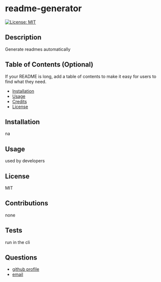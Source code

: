 # readme-generator
[![License: MIT](https://img.shields.io/badge/License-MIT-yellow.svg)](https://opensource.org/licenses/MIT)
## Description

Generate readmes automatically

## Table of Contents (Optional)

If your README is long, add a table of contents to make it easy for users to find what they need.

- [Installation](#installation)
- [Usage](#usage)
- [Credits](#credits)
- [License](#license)

## Installation

na
## Usage

used by developers

## License

MIT

## Contributions

none

## Tests

run in the cli

## Questions
<ul>
<li> <a href = "https://github.com/CatCorbin">github profile</a>
</li>
<li> <a href = "mailto:catcorbin0919@gmail.com">email </a> </li>
</li>
  